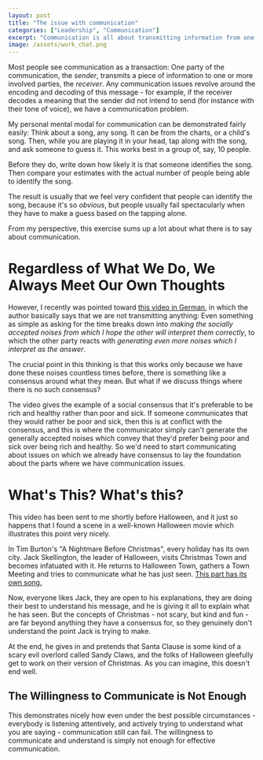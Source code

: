 ```yaml
---
layout: post
title: "The issue with communication"
categories: ["Leadership", "Communication"]
excerpt: "Communication is all about transmitting information from one person to the next, right? No, it's both less and more than that."
image: /assets/work_chat.png
---
```

Most people see communication as a transaction: One party of the communication,
the *sender*, transmits a piece of information to one or more involved parties,
the *receiver*. Any communication issues revolve around the encoding and
decoding of this message - for example, if the receiver decodes a meaning that
the sender did not intend to send (for instance with their tone of voice), we
have a communication problem.

My personal mental modal for communication can be demonstrated fairly easily:
Think about a song, any song. It can be from the charts, or a child's song.
Then, while you are playing it in your head, tap along with the song, and ask
someone to guess it. This works best in a group of, say, 10 people.

Before they do, write down how likely it is that someone identifies the song.
Then compare your estimates with the actual number of people being able to
identify the song.

The result is usually that we feel very confident that people can identify the
song, because it's so *obvious*, but people usually fail spectacularly  when
they have to make a guess based on the tapping alone.

From my perspective, this exercise sums up a lot about what there is to say
about communication.

# Regardless of What We Do, We Always Meet Our Own Thoughts

However, I recently was pointed toward [this video in
German](https://vimeo.com/157836061), in which the author basically says that we
are not transmitting anything: Even something as simple as asking for the time
breaks down into *making the socially accepted noises from which I hope the
other will interpret them correctly*,  to which the other party reacts with
*generating even more noises which I interpret as the answer*.

The crucial point in this thinking is that this works only because we have done
these noises countless times before, there is something like a consensus around
what they mean. But what if we discuss things where there is no such consensus?

The video gives the example of a social consensus that it's preferable to be
rich and healthy rather than poor and sick. If someone communicates that they
would rather be poor and sick, then this is at conflict with the consensus, and
this is where the communicator simply can't generate the generally accepted
noises which convey that they'd prefer being poor and sick over being rich and
healthy. So we'd need to start communicating about issues on which we already
have consensus to lay the foundation about the parts where we have communication
issues.

# What's This? What's this?
This video has been sent to me shortly before Halloween, and it just so happens
that I found a scene in a well-known Halloween movie which illustrates this point 
very nicely.

In Tim Burton's "A Nightmare Before Christmas", every holiday has its own city.
Jack Skellington, the leader of Halloween, visits Christmas Town and becomes
infatuated with it. He returns to Halloween Town, gathers a Town Meeting and
tries to communicate what he has just seen. [This part has its own
song.](https://www.youtube.com/watch?v=jAHXzDUT9hs)

Now, everyone likes Jack, they are open to his explanations, they are doing
their best to understand his message, and he is giving it all to explain what he
has seen. But the concepts of Christmas - not scary, but kind and fun -  are far
beyond anything they have a consensus for, so they genuinely don't understand
the point Jack is trying to make.

At the end, he gives in and pretends that Santa Clause is some kind of a scary
evil overlord called Sandy Claws, and the folks of Halloween gleefully get to
work on their version of Christmas. As you can imagine, this doesn't end well.

## The Willingness to Communicate is Not Enough
This demonstrates nicely how even under the best possible circumstances -
everybody is listening attentively, and actively trying to understand what you
are saying - communication still can fail. The willingness to communicate and
understand is simply not enough for effective communication.
